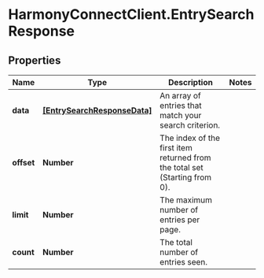 # HarmonyConnectClient.EntrySearchResponse

## Properties
Name | Type | Description | Notes
------------ | ------------- | ------------- | -------------
**data** | [**[EntrySearchResponseData]**](EntrySearchResponseData.md) | An array of entries that match your search criterion. | 
**offset** | **Number** | The index of the first item returned from the total set (Starting from 0). | 
**limit** | **Number** | The maximum number of entries per page. | 
**count** | **Number** | The total number of entries seen. | 


